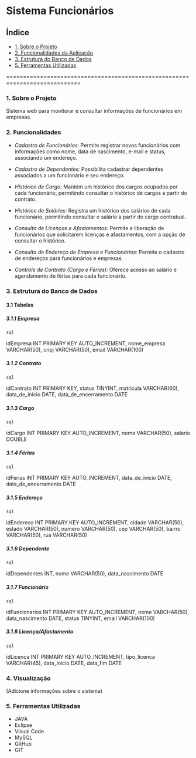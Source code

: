 # Sistema Funcionários

## Índice

* [1. Sobre o Projeto](#1-sobre-o-projeto)
* [2. Funcionalidades da Aplicação](#2-funcionalidades)
* [3. Estrutura do Banco de Dados](#3-estrutura-do-banco-de-dados)
* [5. Ferramentas Utilizadas](#5-ferramentas-utilizadas)

============================================================================

### 1. Sobre o Projeto

Sistema web para monitorar e consultar informações de funcionários em empresas.

### 2. Funcionalidades

- *Cadastro de Funcionários:*
  Permite registrar novos funcionários com informações como nome, data de nascimento, e-mail e status, associando um endereço.

- *Cadastro de Dependentes:*
  Possibilita cadastrar dependentes associados a um funcionário e seu endereço.

- *Histórico de Cargo:*
  Mantém um histórico dos cargos ocupados por cada funcionário, permitindo consultar o histórico de cargos a partir do contrato.

- *Histórico de Salários:*
  Registra um histórico dos salários de cada funcionário, permitindo consultar o salário a partir do cargo contratual.

- *Consulta de Licenças e Afastamentos:*
  Permite a liberação de funcionários que solicitarem licenças e afastamentos, com a opção de consultar o histórico.

- *Consulta de Endereço de Empresa e Funcionários:*
  Permite o cadastro de endereços para funcionários e empresas.

- *Controle de Contrato (Cargo e Férias):*
  Oferece acesso ao salário e agendamento de férias para cada funcionário.

### 3. Estrutura do Banco de Dados

#### 3.1 Tabelas

##### 3.1.1 Empresa
    sql
idEmpresa INT PRIMARY KEY AUTO_INCREMENT,
nome_empresa VARCHAR(50),
cnpj VARCHAR(50),
email VARCHAR(100)


##### 3.1.2 Contrato
    sql
idContrato INT PRIMARY KEY,
status TINYINT,
matricula VARCHAR(60),
data_de_inicio DATE,
data_de_encerramento DATE

##### 3.1.3 Cargo
    sql
idCargo INT PRIMARY KEY AUTO_INCREMENT,
nome VARCHAR(50),
salario DOUBLE


##### 3.1.4 Férias
    sql
idFerias INT PRIMARY KEY AUTO_INCREMENT,
data_de_inicio DATE,
data_de_encerramento DATE


##### 3.1.5 Endereço
    sql
idEndereco INT PRIMARY KEY AUTO_INCREMENT,
cidade VARCHAR(50),
estado VARCHAR(50),
numero VARCHAR(50),
cep VARCHAR(50),
bairro VARCHAR(50),
rua VARCHAR(50)


##### 3.1.6 Dependente
    sql
idDependentes INT,
nome VARCHAR(50),
data_nascimento DATE


##### 3.1.7 Funcionário
    sql
idFuncionarios INT PRIMARY KEY AUTO_INCREMENT,
nome VARCHAR(50),
data_nascimento DATE,
status TINYINT,
email VARCHAR(100)


##### 3.1.8 Licença/Afastamento
    sql
idLicenca INT PRIMARY KEY AUTO_INCREMENT,
tipo_licenca VARCHAR(45),
data_inicio DATE,
data_fim DATE


### 4. Visualização

(Adicione informações sobre o sistema)

### 5. Ferramentas Utilizadas

* JAVA
* Eclipse
* Visual Code
* MySQL
* GitHub
* GIT